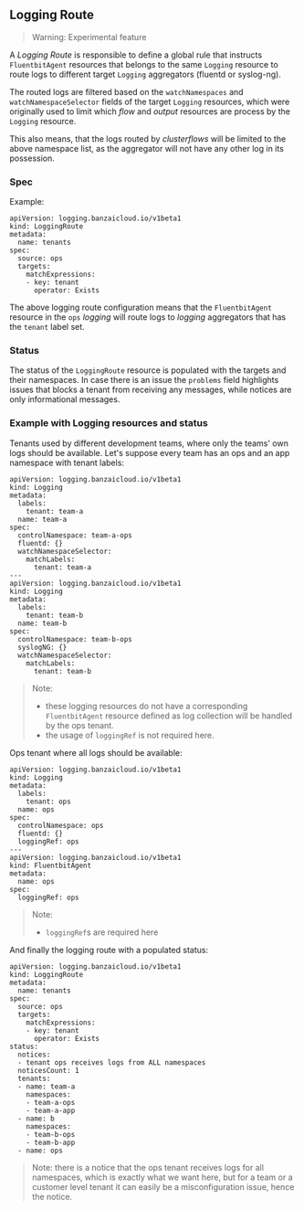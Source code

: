 ## Logging Route

> Warning: Experimental feature

A _Logging Route_ is responsible to define a global rule that instructs `FluentbitAgent` resources that belongs to the same
`Logging` resource to route logs to different target `Logging` aggregators (fluentd or syslog-ng).

The routed logs are filtered based on the `watchNamespaces` and `watchNamespaceSelector` fields of the target `Logging` resources,
which were originally used to limit which _flow_ and _output_ resources are process by the `Logging` resource.

This also means, that the logs routed by _clusterflows_ will be limited to the above namespace list, as the aggregator
will not have any other log in its possession.

### Spec


Example:
```
apiVersion: logging.banzaicloud.io/v1beta1
kind: LoggingRoute
metadata:
  name: tenants
spec:
  source: ops
  targets:
    matchExpressions:
    - key: tenant
      operator: Exists
```

The above logging route configuration means that the `FluentbitAgent` resource in the `ops` _logging_ will route logs
to _logging_ aggregators that has the `tenant` label set.

### Status

The status of the `LoggingRoute` resource is populated with the targets and their namespaces. In case there is an issue
the `problems` field highlights issues that blocks a tenant from receiving any messages, while notices are only informational
messages.

### Example with Logging resources and status

Tenants used by different development teams, where only the teams' own logs should be available. Let's suppose every team has an
ops and an app namespace with tenant labels:
```
apiVersion: logging.banzaicloud.io/v1beta1
kind: Logging
metadata:
  labels:
    tenant: team-a
  name: team-a
spec:
  controlNamespace: team-a-ops
  fluentd: {}
  watchNamespaceSelector:
    matchLabels:
      tenant: team-a
---
apiVersion: logging.banzaicloud.io/v1beta1
kind: Logging
metadata:
  labels:
    tenant: team-b
  name: team-b
spec:
  controlNamespace: team-b-ops
  syslogNG: {}
  watchNamespaceSelector:
    matchLabels:
      tenant: team-b
```
> Note: 
> - these logging resources do not have a corresponding `FluentbitAgent` resource defined as log collection
will be handled by the ops tenant. 
> - the usage of `loggingRef` is not required here.

Ops tenant where all logs should be available:
```
apiVersion: logging.banzaicloud.io/v1beta1
kind: Logging
metadata:
  labels:
    tenant: ops
  name: ops
spec:
  controlNamespace: ops
  fluentd: {}
  loggingRef: ops
---
apiVersion: logging.banzaicloud.io/v1beta1
kind: FluentbitAgent
metadata:
  name: ops
spec:
  loggingRef: ops
```
> Note: 
> - `loggingRef`s are required here

And finally the logging route with a populated status:
```
apiVersion: logging.banzaicloud.io/v1beta1
kind: LoggingRoute
metadata:
  name: tenants
spec:
  source: ops
  targets:
    matchExpressions:
    - key: tenant
      operator: Exists
status:
  notices:
  - tenant ops receives logs from ALL namespaces
  noticesCount: 1
  tenants:
  - name: team-a
    namespaces:
    - team-a-ops
    - team-a-app
  - name: b
    namespaces:
    - team-b-ops
    - team-b-app
  - name: ops
```

> Note: there is a notice that the ops tenant receives logs for all namespaces, which is exactly what we
> want here, but for a team or a customer level tenant it can easily be a misconfiguration issue, hence the notice.
